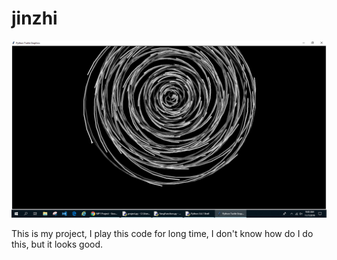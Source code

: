 # jinzhi

<img src="https://github.com/Jinzhi0429/jinzhi/blob/master/project.png">

<p>
This is my project, I play this code for long time, I don't know how do I do this, but it looks good.
</p>
